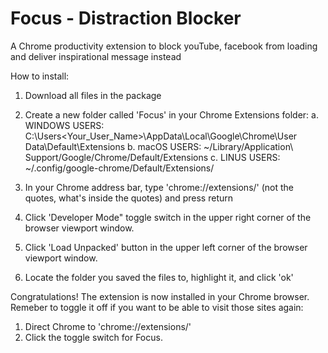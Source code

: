 # Focus - Distraction Blocker
A Chrome productivity extension to block youTube, facebook from loading and deliver inspirational message instead

How to install:  

1. Download all files in the package

2. Create a new folder called 'Focus' in your Chrome Extensions folder:
  a. WINDOWS USERS:  C:\Users\<Your_User_Name>\AppData\Local\Google\Chrome\User Data\Default\Extensions 
  b. macOS USERS:    ~/Library/Application\ Support/Google/Chrome/Default/Extensions
  c. LINUS USERS:    ~/.config/google-chrome/Default/Extensions/
  
3. In your Chrome address bar, type 'chrome://extensions/' (not the quotes, what's inside the quotes) and press return

4. Click 'Developer Mode" toggle switch in the upper right corner of the browser viewport window.

5. Click 'Load Unpacked' button in the upper left corner of the browser viewport window.

6. Locate the folder you saved the files to, highlight it, and click 'ok'

Congratulations! The extension is now installed in your Chrome browser.  Remeber to toggle it off if you want to be able to visit those sites again:

1. Direct Chrome to 'chrome://extensions/'
2. Click the toggle switch for Focus.
